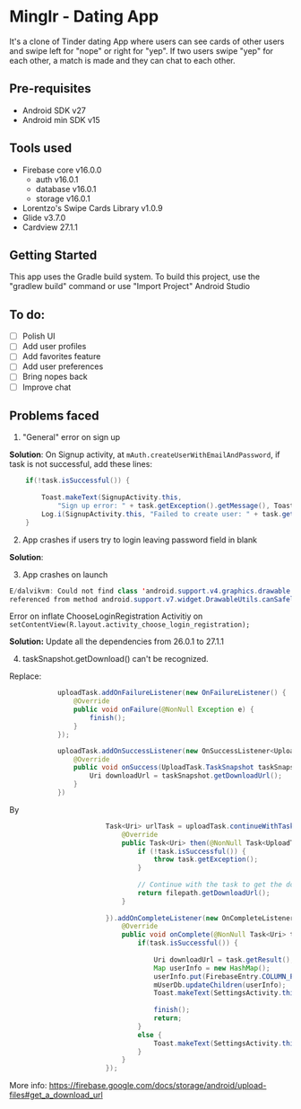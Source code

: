 # Minglr - Dating App

It's a clone of Tinder dating App where users can see cards of other users and swipe left for "nope" or right for "yep".
If two users swipe "yep" for each other, a match is made and they can chat to each other. 

## Pre-requisites

* Android SDK v27
* Android min SDK v15

## Tools used

* Firebase core v16.0.0
    * auth v16.0.1
    * database v16.0.1
    * storage v16.0.1
* Lorentzo's Swipe Cards Library v1.0.9
* Glide v3.7.0
* Cardview 27.1.1

## Getting Started 

This app uses the Gradle build system. To build this project, use the "gradlew build" command or use "Import Project"
Android Studio

## To do:

- [ ] Polish UI
- [ ] Add user profiles
- [ ] Add favorites feature
- [ ] Add user preferences
- [ ] Bring nopes back 
- [ ] Improve chat

## Problems faced 

1. "General" error on sign up

**Solution**: On Signup activity, at `mAuth.createUserWithEmailAndPassword`, if task is not successful, add these lines:

```java
    if(!task.isSuccessful()) {
 
        Toast.makeText(SignupActivity.this,
            "Sign up error: " + task.getException().getMessage(), Toast.LENGTH_SHORT).show();
        Log.i(SignupActivity.this, "Failed to create user: " + task.getException().getMessage());
    }
```

2. App crashes if users try to login leaving password field in blank

**Solution**:

3. App crashes on launch

```java
E/dalvikvm: Could not find class 'android.support.v4.graphics.drawable.DrawableWrapper', 
referenced from method android.support.v7.widget.DrawableUtils.canSafelyMutateDrawable
```
Error on inflate ChooseLoginRegistration Activitiy 
on `setContentView(R.layout.activity_choose_login_registration);`

**Solution:** Update all the dependencies from 26.0.1 to 27.1.1

4. taskSnapshot.getDownload() can't be recognized.

Replace:

```java
            uploadTask.addOnFailureListener(new OnFailureListener() {
                @Override
                public void onFailure(@NonNull Exception e) {
                    finish();
                }
            });

            uploadTask.addOnSuccessListener(new OnSuccessListener<UploadTask.TaskSnapshot>() {
                @Override
                public void onSuccess(UploadTask.TaskSnapshot taskSnapshot) {
                    Uri downloadUrl = taskSnapshot.getDownloadUrl();
                }
            })

```

By 

```java
                        Task<Uri> urlTask = uploadTask.continueWithTask(new Continuation<UploadTask.TaskSnapshot, Task<Uri>>() {
                            @Override
                            public Task<Uri> then(@NonNull Task<UploadTask.TaskSnapshot> task) throws Exception {
                                if (!task.isSuccessful()) {
                                    throw task.getException();
                                }
            
                                // Continue with the task to get the download URL.
                                return filepath.getDownloadUrl();
                            }
            
                        }).addOnCompleteListener(new OnCompleteListener<Uri>() {
                            @Override
                            public void onComplete(@NonNull Task<Uri> task) {
                                if(task.isSuccessful()) {
            
                                    Uri downloadUrl = task.getResult();
                                    Map userInfo = new HashMap();
                                    userInfo.put(FirebaseEntry.COLUMN_PROFILE_IMAGE_URL, downloadUrl.toString());
                                    mUserDb.updateChildren(userInfo);
                                    Toast.makeText(SettingsActivity.this, "Message saved successfully!", Toast.LENGTH_SHORT).show();
            
                                    finish();
                                    return;
                                }
                                else {
                                    Toast.makeText(SettingsActivity.this, "Unable to download file!", Toast.LENGTH_SHORT).show();
                                }
                            }
                        });

```

More info: https://firebase.google.com/docs/storage/android/upload-files#get_a_download_url